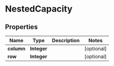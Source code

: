 

# NestedCapacity


## Properties

Name | Type | Description | Notes
------------ | ------------- | ------------- | -------------
**column** | **Integer** |  |  [optional]
**row** | **Integer** |  |  [optional]



